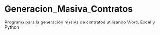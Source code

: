 # Generacion_Masiva_Contratos
Programa para la generación masiva de contratos utilizando Word, Excel y Python
